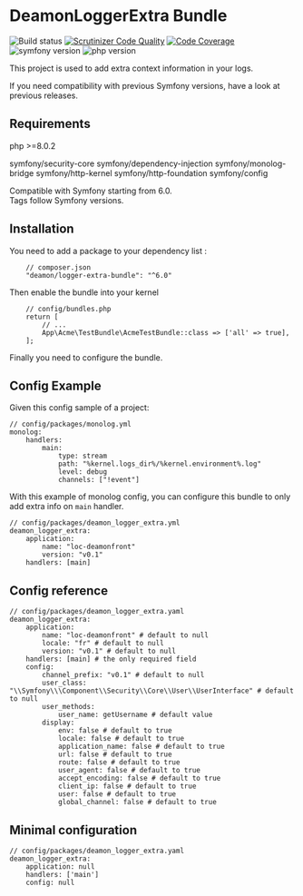 DeamonLoggerExtra Bundle
==============================

![Build status](https://github.com/FrDeamon/logger-extra-bundle/actions/workflows/unit-tests.yml/badge.svg?branch=master)
[![Scrutinizer Code Quality](https://scrutinizer-ci.com/g/FrDeamon/logger-extra-bundle/badges/quality-score.png?b=master)](https://scrutinizer-ci.com/g/FrDeamon/logger-extra-bundle/?branch=master)
[![Code Coverage](https://scrutinizer-ci.com/g/FrDeamon/logger-extra-bundle/badges/coverage.png?b=master)](https://scrutinizer-ci.com/g/FrDeamon/logger-extra-bundle/?branch=master)
![symfony version](https://img.shields.io/badge/symfony->=6.0-blue.svg)
![php version](https://img.shields.io/badge/php->=8.0-blue.svg)

This project is used to add extra context information in your logs.

If you need compatibility with previous Symfony versions, have a look at previous releases.

Requirements
----------------
php >=8.0.2

symfony/security-core
symfony/dependency-injection
symfony/monolog-bridge
symfony/http-kernel
symfony/http-foundation
symfony/config

Compatible with Symfony starting from 6.0.  
Tags follow Symfony versions.

Installation
----------------

You need to add a package to your dependency list :
```
    // composer.json
    "deamon/logger-extra-bundle": "^6.0"
```

Then enable the bundle into your kernel
```
    // config/bundles.php
    return [
        // ...
        App\Acme\TestBundle\AcmeTestBundle::class => ['all' => true],
    ];
```

Finally you need to configure the bundle.


## Config Example

Given this config sample of a project:

```
// config/packages/monolog.yml
monolog:
    handlers:
        main:
            type: stream
            path: "%kernel.logs_dir%/%kernel.environment%.log"
            level: debug
            channels: ["!event"]
```            

With this example of monolog config, you can configure this bundle to only add extra info on `main` handler.

```
// config/packages/deamon_logger_extra.yml
deamon_logger_extra:
    application:  
        name: "loc-deamonfront"
        version: "v0.1"
    handlers: [main]
```

## Config reference

```
// config/packages/deamon_logger_extra.yaml
deamon_logger_extra:
    application:
        name: "loc-deamonfront" # default to null
        locale: "fr" # default to null
        version: "v0.1" # default to null
    handlers: [main] # the only required field
    config:
        channel_prefix: "v0.1" # default to null
        user_class: "\\Symfony\\\Component\\Security\\Core\\User\\UserInterface" # default to null
        user_methods:
            user_name: getUsername # default value
        display:
            env: false # default to true
            locale: false # default to true
            application_name: false # default to true
            url: false # default to true
            route: false # default to true
            user_agent: false # default to true
            accept_encoding: false # default to true
            client_ip: false # default to true
            user: false # default to true
            global_channel: false # default to true
```
## Minimal configuration

```
// config/packages/deamon_logger_extra.yaml
deamon_logger_extra:
    application: null
    handlers: ['main']
    config: null
```
